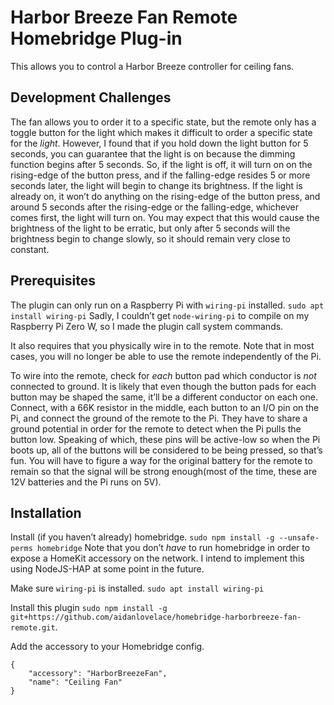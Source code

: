 # Harbor Breeze Fan Remote Homebridge Plug-in
This allows you to control a Harbor Breeze controller for ceiling fans.

## Development Challenges
The fan allows you to order it to a specific state, but the remote only has a toggle button for the light which makes it difficult to order a specific state for the _light_. However, I found that if you hold down the light button for 5 seconds, you can guarantee that the light is on because the dimming function begins after 5 seconds. So, if the light is off, it will turn on on the rising-edge of the button press, and if the falling-edge resides 5 or more seconds later, the light will begin to change its brightness. If the light is already on, it won’t do anything on the rising-edge of the button press, and around 5 seconds after the rising-edge or the falling-edge, whichever comes first, the light will turn on. You may expect that this would cause the brightness of the light to be erratic, but only after 5 seconds will the brightness begin to change slowly, so it should remain very close to constant.

## Prerequisites
The plugin can only run on a Raspberry Pi with `wiring-pi` installed. `sudo apt install wiring-pi` Sadly, I couldn’t get `node-wiring-pi` to compile on my Raspberry Pi Zero W, so I made the plugin call system commands.

It also requires that you physically wire in to the remote. Note that in most cases, you will no longer be able to use the remote independently of the Pi.

To wire into the remote, check for _each_ button pad which conductor is _not_ connected to ground. It is likely that even though the button pads for each button may be shaped the same, it’ll be a different conductor on each one. Connect, with a 66K resistor in the middle, each button to an I/O pin on the Pi, and connect the ground of the remote to the Pi. They have to share a ground potential in order for the remote to detect when the Pi pulls the button low. Speaking of which, these pins will be active-low so when the Pi boots up, all of the buttons will be considered to be being pressed, so that’s fun. You will have to figure a way for the original battery for the remote to remain so that the signal will be strong enough(most of the time, these are 12V batteries and the Pi runs on 5V).


## Installation
Install (if you haven’t already) homebridge. `sudo npm install -g --unsafe-perms homebridge` Note that you don’t _have_ to run homebridge in order to expose a HomeKit accessory on the network. I intend to implement this using NodeJS-HAP at some point in the future.

Make sure `wiring-pi` is installed. `sudo apt install wiring-pi`

Install this plugin `sudo npm install -g git+https://github.com/aidanlovelace/homebridge-harborbreeze-fan-remote.git`.

Add the accessory to your Homebridge config.
```
{
    "accessory": "HarborBreezeFan",
    "name": "Ceiling Fan"
}
```
